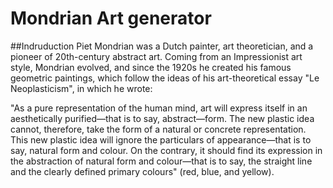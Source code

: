 # Mondrian Art generator
##Indruduction
Piet Mondrian was a Dutch painter, art theoretician, and a pioneer of 20th-century abstract art. Coming from an Impressionist art style, Mondrian evolved, and since the 1920s he created his famous geometric paintings, which follow the ideas of his art-theoretical essay "Le Neoplasticism", in which he wrote:

"As a pure representation of the human mind, art will express itself in an aesthetically purified—that is to say, abstract—form. The new plastic idea cannot, therefore, take the form of a natural or concrete representation. This new plastic 
idea will ignore the particulars of appearance—that is to say, natural form and colour. On the contrary, it should find its expression in the abstraction of natural form and colour—that is to say, the straight line and the clearly defined
primary colours" (red, blue, and yellow).

